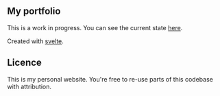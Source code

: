## My portfolio

This is a work in progress. You can see the current state [here](https://elegant-swartz-d1911b.netlify.app/).

Created with [svelte](https://svelte.dev/).

## Licence

This is my personal website. You're free to re-use parts of this codebase with attribution.
